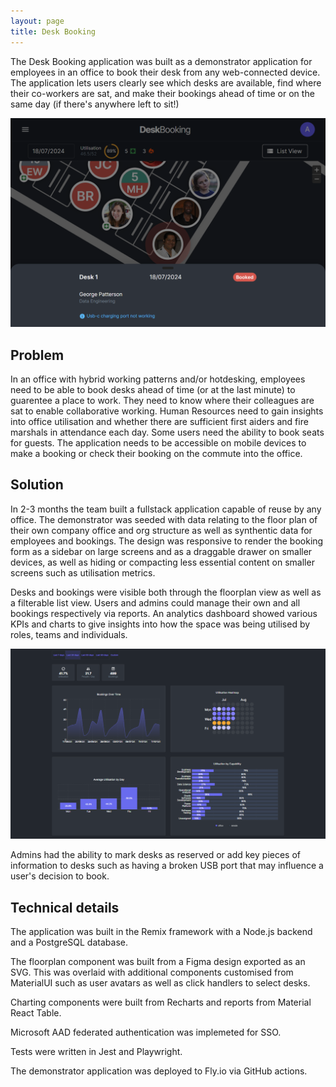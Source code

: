 ```yaml
---
layout: page
title: Desk Booking
---
```


The Desk Booking application was built as a demonstrator application for employees in an office to book their desk from any web-connected device. The application lets users clearly see which desks are available, find where their co-workers are sat, and make their bookings ahead of time or on the same day (if there's anywhere left to sit!)

![Floorplan](/projects/desk-booking/booked.png)

## Problem

In an office with hybrid working patterns and/or hotdesking, employees need to be able to book desks ahead of time (or at the last minute) to guarentee a place to work. They need to know where their colleagues are sat to enable collaborative working. Human Resources need to gain insights into office utilisation and whether there are sufficient first aiders and fire marshals in attendance each day. Some users need the ability to book seats for guests. The application needs to be accessible on mobile devices to make a booking or check their booking on the commute into the office.

## Solution

In 2-3 months the team built a fullstack application capable of reuse by any office. The demonstrator was seeded with data relating to the floor plan of their own company office and org structure as well as synthentic data for employees and bookings. The design was responsive to render the booking form as a sidebar on large screens and as a draggable drawer on smaller devices, as well as hiding or compacting less essential content on smaller screens such as utilisation metrics.

Desks and bookings were visible both through the floorplan view as well as a filterable list view. Users and admins could manage their own and all bookings respectively via reports. An analytics dashboard showed various KPIs and charts to give insights into how the space was being utilised by roles, teams and individuals.

![Floorplan](/projects/desk-booking/dashboard.png)

Admins had the ability to mark desks as reserved or add key pieces of information to desks such as having a broken USB port that may influence a user's decision to book.

## Technical details

The application was built in the Remix framework with a Node.js backend and a PostgreSQL database.

The floorplan component was built from a Figma design exported as an SVG. This was overlaid with additional components customised from MaterialUI such as user avatars as well as click handlers to select desks.

Charting components were built from Recharts and reports from Material React Table.

Microsoft AAD federated authentication was implemeted for SSO.

Tests were written in Jest and Playwright.

The demonstrator application was deployed to Fly.io via GitHub actions.
